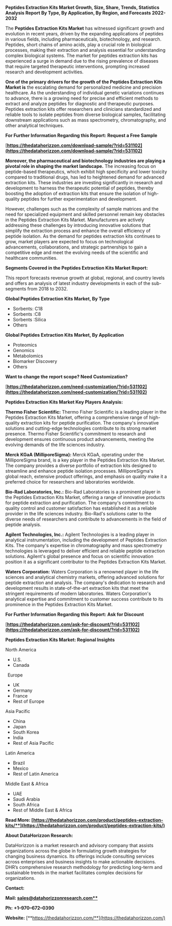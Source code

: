 ﻿**Peptides Extraction Kits Market Growth, Size, Share, Trends, Statistics Analysis Report By Type, By Application, By Region, and Forecasts 2022-2032**

The **Peptides Extraction Kits Market** has witnessed significant growth and evolution in recent years, driven by the expanding applications of peptides in various fields, including pharmaceuticals, biotechnology, and research. Peptides, short chains of amino acids, play a crucial role in biological processes, making their extraction and analysis essential for understanding complex biological systems. The market for peptides extraction kits has experienced a surge in demand due to the rising prevalence of diseases that require targeted therapeutic interventions, prompting increased research and development activities.

**One of the primary drivers for the growth of the Peptides Extraction Kits Market is** the escalating demand for personalized medicine and precision healthcare. As the understanding of individual genetic variations continues to advance, there is a growing need for precise and efficient methods to extract and analyze peptides for diagnostic and therapeutic purposes. Peptides extraction kits offer researchers and clinicians standardized and reliable tools to isolate peptides from diverse biological samples, facilitating downstream applications such as mass spectrometry, chromatography, and other analytical techniques. 

**For Further Information Regarding this Report: Request a Free Sample**	

[**https://thedatahorizzon.com/download-sample/?rid=531102](https://thedatahorizzon.com/download-sample/?rid=531102)** 

**Moreover, the pharmaceutical and biotechnology industries are playing a pivotal role in shaping the market landscape.** The increasing focus on peptide-based therapeutics, which exhibit high specificity and lower toxicity compared to traditional drugs, has led to heightened demand for advanced extraction kits. These industries are investing significantly in research and development to harness the therapeutic potential of peptides, thereby boosting the adoption of extraction kits that ensure the isolation of high-quality peptides for further experimentation and development.

However, challenges such as the complexity of sample matrices and the need for specialized equipment and skilled personnel remain key obstacles in the Peptides Extraction Kits Market. Manufacturers are actively addressing these challenges by introducing innovative solutions that simplify the extraction process and enhance the overall efficiency of peptide isolation. As the demand for peptides extraction kits continues to grow, market players are expected to focus on technological advancements, collaborations, and strategic partnerships to gain a competitive edge and meet the evolving needs of the scientific and healthcare communities.

**Segments Covered in the Peptides Extraction Kits Market Report:**

This report forecasts revenue growth at global, regional, and country levels and offers an analysis of latest industry developments in each of the sub-segments from 2018 to 2032.

**Global Peptides Extraction Kits Market, By Type**

- Sorbents: C18
- Sorbents :C8
- Sorbents :Silica
- Others

**Global Peptides Extraction Kits Market, By Application**

- Proteomics
- Genomics
- Metabolomics
- Biomarker Discovery
- Others

**Want to change the report scope? Need Customization?**

[**https://thedatahorizzon.com/need-customization/?rid=531102](https://thedatahorizzon.com/need-customization/?rid=531102)** 

**Peptides Extraction Kits Market Key Players Analysis:** 

**Thermo Fisher Scientific:** Thermo Fisher Scientific is a leading player in the Peptides Extraction Kits Market, offering a comprehensive range of high-quality extraction kits for peptide purification. The company's innovative solutions and cutting-edge technologies contribute to its strong market presence. Thermo Fisher Scientific's commitment to research and development ensures continuous product advancements, meeting the evolving demands of the life sciences industry.

**Merck KGaA (MilliporeSigma):** Merck KGaA, operating under the MilliporeSigma brand, is a key player in the Peptides Extraction Kits Market. The company provides a diverse portfolio of extraction kits designed to streamline and enhance peptide isolation processes. MilliporeSigma's global reach, extensive product offerings, and emphasis on quality make it a preferred choice for researchers and laboratories worldwide.

**Bio-Rad Laboratories, Inc.:** Bio-Rad Laboratories is a prominent player in the Peptides Extraction Kits Market, offering a range of innovative products for peptide extraction and purification. The company's commitment to quality control and customer satisfaction has established it as a reliable provider in the life sciences industry. Bio-Rad's solutions cater to the diverse needs of researchers and contribute to advancements in the field of peptide analysis.

**Agilent Technologies, Inc.:** Agilent Technologies is a leading player in analytical instrumentation, including the development of Peptides Extraction Kits. The company's expertise in chromatography and mass spectrometry technologies is leveraged to deliver efficient and reliable peptide extraction solutions. Agilent's global presence and focus on scientific innovation position it as a significant contributor to the Peptides Extraction Kits Market.

**Waters Corporation:** Waters Corporation is a renowned player in the life sciences and analytical chemistry markets, offering advanced solutions for peptide extraction and analysis. The company's dedication to research and development results in state-of-the-art extraction kits that meet the stringent requirements of modern laboratories. Waters Corporation's analytical expertise and commitment to customer success contribute to its prominence in the Peptides Extraction Kits Market.

**For Further Information Regarding this Report: Ask for Discount**	

[**https://thedatahorizzon.com/ask-for-discount/?rid=531102](https://thedatahorizzon.com/ask-for-discount/?rid=531102)** 

**Peptides Extraction Kits Market: Regional Insights**

North America

- U.S.
- Canada

` `Europe

- UK
- Germany
- France
- Rest of Europe

Asia Pacific

- China
- Japan
- South Korea
- India
- Rest of Asia Pacific

Latin America

- Brazil
- Mexico
- Rest of Latin America

Middle East & Africa

- UAE
- Saudi Arabia
- South Africa
- Rest of Middle East & Africa

**Read More: [https://thedatahorizzon.com/product/peptides-extraction-kits/**](https://thedatahorizzon.com/product/peptides-extraction-kits/)** 

**About DataHorizzon Research:**

DataHorizzon is a market research and advisory company that assists organizations across the globe in formulating growth strategies for changing business dynamics. Its offerings include consulting services across enterprises and business insights to make actionable decisions. DHR’s comprehensive research methodology for predicting long-term and sustainable trends in the market facilitates complex decisions for organizations.

**Contact:**

**Mail: [sales@datahorizzonresearch.com**](mailto:sales@datahorizzonresearch.com)**

**Ph:** **+1–970–672–0390**

**Website:** [**https://thedatahorizzon.com/**](https://thedatahorizzon.com/)
